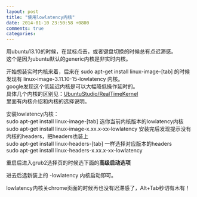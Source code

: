 ```yaml
---
layout: post
title: "使用lowlatency内核"
date: 2014-01-10 23:50:58 +0800
comments: true
categories: 
---
```

用ubuntu13.10的时候，在鼠标点击，或者键盘切换的时候总有点迟滞感。  
这个是因为ubuntu默认的generic内核是非实时内核。  

开始想装实时内核来着，后来在
    sudo apt-get install linux-image-[tab]
的时候发现有 linux-image-3.11.10-15-lowlatency 内核。  
google发现这个低延迟内核是可以大幅降低操作延时的。  
具体几个内核的区别见：[UbuntuStudio/RealTimeKernel](https://help.ubuntu.com/community/UbuntuStudio/RealTimeKernel)  
里面有内核介绍和内核的选择说明。  

安装lowlatency内核：  
    sudo apt-get install linux-image-[tab]
选你当前内核版本的lowlatency内核  
    sudo apt-get install linux-image-x.xx.x-xx-lowlatency
安装完后发现提示没有内核的headers，把headers也装上  
    sudo apt-get install linux-headers-[tab]
一样选择对应版本的headers  
    sudo apt-get install linux-headers-x.xx.x-xx-lowlatency

重启后进入grub2选择页的时候选下面的**高级启动选项**  

进去后选新装上的 -lowlatency 内核启动即可。  

lowlatency内核关chrome页面的时候再也没有迟滞感了，Alt+Tab秒切有木有！  

